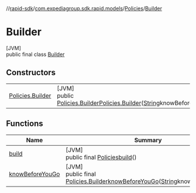 //[rapid-sdk](../../../../index.md)/[com.expediagroup.sdk.rapid.models](../../index.md)/[Policies](../index.md)/[Builder](index.md)

# Builder

[JVM]\
public final class [Builder](index.md)

## Constructors

| | |
|---|---|
| [Policies.Builder](-policies.-builder.md) | [JVM]<br>public [Policies.Builder](index.md)[Policies.Builder](-policies.-builder.md)([String](https://docs.oracle.com/javase/8/docs/api/java/lang/String.html)knowBeforeYouGo) |

## Functions

| Name | Summary |
|---|---|
| [build](build.md) | [JVM]<br>public final [Policies](../index.md)[build](build.md)() |
| [knowBeforeYouGo](know-before-you-go.md) | [JVM]<br>public final [Policies.Builder](index.md)[knowBeforeYouGo](know-before-you-go.md)([String](https://docs.oracle.com/javase/8/docs/api/java/lang/String.html)knowBeforeYouGo) |
